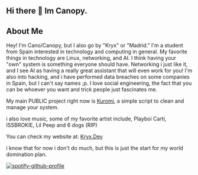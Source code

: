 ## Hi there 👋 Im Canopy.

## About Me
Hey! I'm Cano/Canopy, but I also go by "Kryx" or "Madrid." I'm a student from Spain interested in technology and computing in general. My favorite things in technology are Linux, networking, and AI. I think having your "own" system is something everyone should have. Networking i just like it, and I see AI as having a really great assistant that will even work for you! I'm also into hacking, and i have performed data breaches on some companies in Spain, but I can't say names ;p. I love social engineering, the fact that you can be whoever you want and trick people just fascinates me.

My main PUBLIC project right now is [Kuromi](https://github.com/canopy420/Kuromi-Multitool), a simple script to clean and manage your system.

i also love music, some of my favorite artist include, Playboi Carti, ISSBROKIE, Lil Peep and 6 dogs (RIP)

You can check my website at: [Kryx.Dev](https://Kryx.dev)

i know that for now i don't do much, but this is just the start for my world domination plan.

[![spotify-github-profile](https://spotify-github-profile.kittinanx.com/api/view?uid=3136bzz5psou4wdafqilueimadnu&cover_image=true&theme=default&show_offline=true&background_color=121212&interchange=true&bar_color_cover=true)](https://spotify-github-profile.kittinanx.com/api/view?uid=3136bzz5psou4wdafqilueimadnu&redirect=true)
